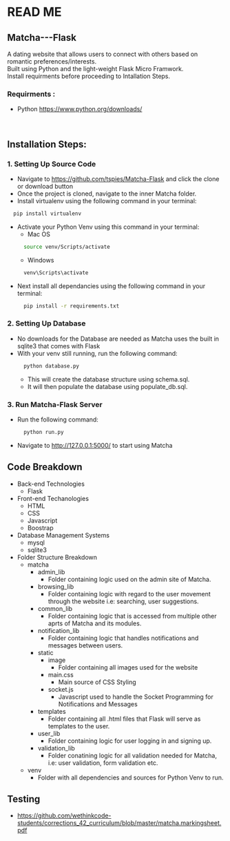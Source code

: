 # READ ME

## Matcha---Flask
A dating website that allows users to connect with others based on romantic preferences/interests.<br>
Built using Python and the light-weight Flask Micro Framwork.<br>
Install requirments before proceeding to Intallation Steps.

### Requirments :
- Python https://www.python.org/downloads/<br>
<br>

## Installation Steps:

### 1. Setting Up Source Code
  - Navigate to https://github.com/tspies/Matcha-Flask and click the clone or download button
  - Once the project is cloned, navigate to the inner Matcha folder.
  - Install virtualenv using the following command in your terminal:
  ```bash
    pip install virtualenv
  ```
  - Activate your Python Venv using this command in your terminal:
    - Mac OS
    ```bash
      source venv/Scripts/activate
    ```
    - Windows
    ```bash
      venv\Scripts\activate
    ```
  - Next install all dependancies using the following command in your terminal:
    ```bash
      pip install -r requirements.txt
    ```
### 2. Setting Up Database
  - No downloads for the Database are needed as Matcha uses the built in sqlite3 that comes with Flask<br>
  - With your venv still running, run the following command:
    ```bash
      python database.py
    ```
    - This will create the database structure using schema.sql.
    - It will then populate the database using populate_db.sql.
    
### 3. Run Matcha-Flask Server
  - Run the following command:
    ```bash
      python run.py
    ```
  - Navigate to http://127.0.0.1:5000/ to start using Matcha
  
## Code Breakdown
  - Back-end Technologies
    - Flask
  - Front-end Techanologies
    - HTML
    - CSS
    - Javascript
    - Boostrap
  - Database Management Systems
    - mysql
    - sqlite3
  - Folder Structure Breakdown
    - matcha
      - admin_lib
        - Folder containing logic used on the admin site of Matcha.
      - browsing_lib
        - Folder containing logic with regard to the user movement through the website i.e: searching, user suggestions.
      - common_lib
        - Folder containing logic that is accessed from multiple other aprts of Matcha and its modules.
      - notification_lib
        - Folder containing logic that handles notifications and messages between users.
      - static
        - image
          - Folder containing all images used for the website
        - main.css
          - Main source of CSS Styling
        - socket.js
          - Javascript used to handle the Socket Programming for Notifications and Messages
      - templates
        - Folder containing all .html files that Flask will serve as templates to the user.
      - user_lib
        - Folder containing logic for user logging in and signing up.
      - validation_lib
        - Folder conatining logic for all validation needed for Matcha, i.e: user validation, form validation etc.
    - venv
      - Folder with all dependencies and sources for Python Venv to run.
## Testing
  - https://github.com/wethinkcode-students/corrections_42_curriculum/blob/master/matcha.markingsheet.pdf

